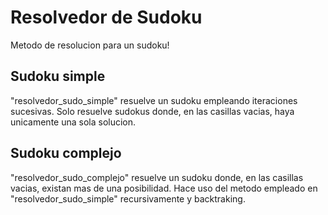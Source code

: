 # Resolvedor de Sudoku
Metodo de resolucion para un sudoku!

## Sudoku simple
"resolvedor_sudo_simple" resuelve un sudoku empleando iteraciones sucesivas. Solo resuelve sudokus donde, en las casillas vacias, haya unicamente una sola solucion.

## Sudoku complejo
"resolvedor_sudo_complejo" resuelve un sudoku donde, en las casillas vacias, existan mas de una posibilidad. Hace uso del metodo empleado en "resolvedor_sudo_simple" recursivamente y backtraking.
